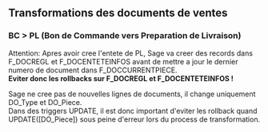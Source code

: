 ## Transformations des documents de ventes

### BC > PL (Bon de Commande vers Preparation de Livraison)
Attention: Apres avoir cree l'entete de PL, Sage va creer des records dans F_DOCREGL et F_DOCENTETEINFOS avant de mettre a jour le dernier numero de document dans F_DOCCURRENTPIECE.<br>
**Eviter donc les rollbacks sur F_DOCREGL et F_DOCENTETEINFOS !**

Sage ne cree pas de nouvelles lignes de documents, il change uniquement DO_Type et DO_Piece.<br>
Dans des triggers UPDATE, il est donc important d'eviter les rollback quand UPDATE([DO_Piece]) sous peine d'erreur lors du process de transformation.
